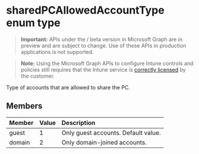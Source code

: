 ﻿# sharedPCAllowedAccountType enum type

> **Important:** APIs under the / beta version in Microsoft Graph are in preview and are subject to change. Use of these APIs in production applications is not supported.

> **Note:** Using the Microsoft Graph APIs to configure Intune controls and policies still requires that the Intune service is [correctly licensed](https://go.microsoft.com/fwlink/?linkid=839381) by the customer.

Type of accounts that are allowed to share the PC.
## Members
|Member|Value|Description|
|:---|:---|:---|
|guest|1|Only guest accounts. Default value.|
|domain|2|Only domain-joined accounts.|





